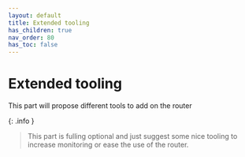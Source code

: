 ```yaml
---
layout: default 
title: Extended tooling
has_children: true
nav_order: 80
has_toc: false
---
```


# Extended tooling

This part will propose different tools to add on the router

{: .info }
> This part is fulling optional and just suggest some nice tooling to increase monitoring or ease the use of the router.